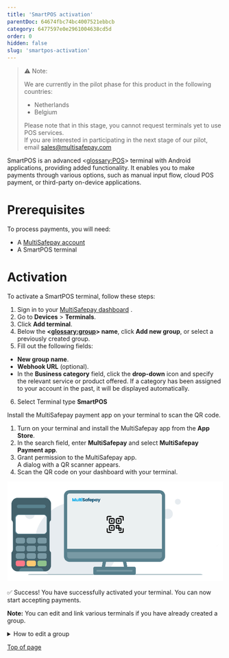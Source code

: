 ```yaml
---
title: 'SmartPOS activation'
parentDoc: 64674fbc74bc4007521ebbcb 
category: 6477597e0e2961004638cd5d 
order: 0
hidden: false
slug: 'smartpos-activation'
---
```


> ⚠️ Note:
> 
> We are currently in the pilot phase for this product in the following countries:
> 
> - Netherlands
> - Belgium
> 
> Please note that in this stage, you cannot request terminals yet to use POS services.  
> If you are interested in participating in the next stage of our pilot, email <sales@multisafepay.com>
>

SmartPOS is an advanced <<glossary:POS>> terminal with Android applications, providing added functionality.  It enables you to make payments through various options, such as manual input flow, cloud POS payment, or third-party on-device applications.

# Prerequisites

To process payments, you will need:

- A [MultiSafepay account](/docs/getting-started-guide/)
- A SmartPOS terminal

# Activation

To activate a SmartPOS terminal, follow these steps:

1. Sign in to your <a href="https://merchant.multisafepay.com/" target="_blank">MultiSafepay dashboard</a> <i class="fa fa-external-link" style="font-size:12px;color:#8b929e"></i>.
2. Go to **Devices** > **Terminals**.
3. Click **Add terminal**.
4. Below the **<<glossary:group>> name**, click **Add new group**, or select a previously created group.
5. Fill out the following fields:
- **New group name**.  
- **Webhook URL** (optional).
- In the **Business category** field, click the **drop-down** icon and specify the relevant service or product offered. If a category has been assigned to your account in the past, it will be displayed automatically. 
6. Select Terminal type **SmartPOS**


Install the MultiSafepay payment app on your terminal to scan the QR code. 

1. Turn on your terminal and install the MultiSafepay app from the **App Store**.
2. In the search field, enter **MultiSafepay** and select  **MultiSafepay Payment app**.
3. Grant permission to the MultiSafepay app.<br> A dialog with a QR scanner appears. 
4. Scan the QR code on your dashboard with your terminal.

<img src="https://raw.githubusercontent.com/MultiSafepay/docs/master/static/gifs/POS_animation_v2.gif" alt="Scan-QR"/>
<br>

✅ Success! You have successfully activated your terminal. You can now start accepting payments.

**Note:**  You can edit and link various terminals if you have already created a group.

<details id="group"><summary>How to edit a group</summary>

1. Sign in to your <a href="https://merchant.multisafepay.com/" target="_blank">MultiSafepay dashboard</a> <i class="fa fa-external-link" style="font-size:12px;color:#8b929e"></i>.
2. Go to **Devices** > **Terminals**.
3. Click **Manage groups**.
4. To edit an existing group:
- Click the ** edit** icon next to the group name.
- Fill in the **name** field.
5. In the **<<glossary:MCC>>** field, click the **dropdown** icon and select the relevant MCC code.
6. Click **Create**.

---
</details>

[Top of page](#)

